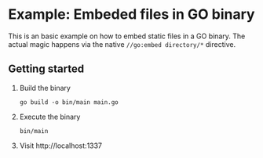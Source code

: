 # Example: Embeded files in GO binary

This is an basic example on how to embed static files in a GO binary. The actual magic happens via the native `//go:embed directory/*` directive.

## Getting started

1. Build the binary
    ```
    go build -o bin/main main.go 
    ``` 

2. Execute the binary
    ```
    bin/main
    ```

3. Visit http://localhost:1337
